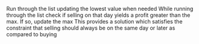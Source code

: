 Run through the list updating the lowest value when needed
While running through the list check if selling on that day yields a profit greater than the max. If so, update the max
This provides a solution which satisfies the constraint that selling should always be on the same day or later as compared to buying